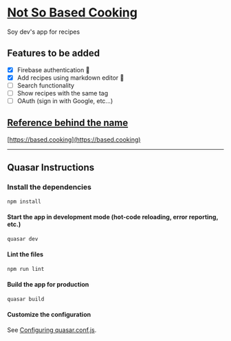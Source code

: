 # [Not So Based Cooking](http://not-so-based-cooking.herokuapp.com/)

Soy dev's app for recipes

## Features to be added

- [x] Firebase authentication 🥳
- [x] Add recipes using markdown editor 🥳
- [ ] Search functionality
- [ ] Show recipes with the same tag
- [ ] OAuth (sign in with Google, etc...)

## [Reference behind the name](https://www.youtube.com/watch?v=ykNEkiYr0QM)

[https://based.cooking](https://based.cooking)

---

## Quasar Instructions

### Install the dependencies

```bash
npm install
```

#### Start the app in development mode (hot-code reloading, error reporting, etc.)

```bash
quasar dev
```

#### Lint the files

```bash
npm run lint
```

#### Build the app for production

```bash
quasar build
```

#### Customize the configuration

See [Configuring quasar.conf.js](https://v1.quasar.dev/quasar-cli/quasar-conf-js).
